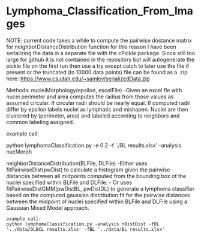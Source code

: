 # Lymphoma_Classification_From_Images
NOTE: current code takes a while to compute the pairwise dostance matrix for neighborDistanceDistribution function
      for this reason I have been serializing the data in a seperate file with the cPickle package. Since still
      too large for github it is not contained in the repository but will autogenerate the pickle file on the first run 
      then use a try except catch to later use the file if present or the truncated (to 10000 data points) file can 
      be found as a .zip  here: https://www.cs.utah.edu/~samlev/serializedData.zip
      
      
Methods: 
nucleiMorphology(epsilon, excelFile) 
  -Given an excel fle with nucei perimeter and area computes the radius from those values as assumed circular.
  If circular radii should be nearly equal. If computed radii differ by epsilon labels nuclei as lymphatic and
  mishapen. Nuclei are then clustered by (perimeter, area) and labeled according to neighbors and common labeling 
  assigned.
  
  example call: 
  
  python lymphomaClassification.py -e 0.2 -f './BL results.xlsx' -analysis nucMorph
  
  neighborDistanceDistribution(BLFile, DLFile) 
    -Either uses fitPairwiseDist(pwDist) to calculate a histogram given the pairwise distances between all midpoints 
    computed from the bounding box of the nuclei specified within BLFile and DLFile. 
    - Or uses fitPairwiseDistGMM(pwDistBL, pwDistDL) to generate a lymphoma classifier based on the computed gaussian 
    distribution fit for the pairwise distances between the midpoint of nuclei specified within BLFile and DLFile using 
    a Gaussian Mixed Model approach.
    
    example call: 
    python lymphomaClassification.py -analysis nDistDist -fDL '../data/DLBCL results.xlsx' -fBL '../data/BL results.xlsx'

